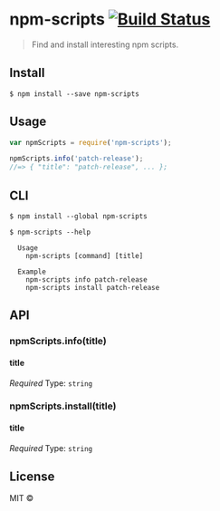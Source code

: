 # npm-scripts [![Build Status](https://travis-ci.org/thejameskyle/npm-scripts.svg?branch=master)](https://travis-ci.org/thejameskyle/npm-scripts)

> Find and install interesting npm scripts.


## Install

```
$ npm install --save npm-scripts
```


## Usage

```js
var npmScripts = require('npm-scripts');

npmScripts.info('patch-release');
//=> { "title": "patch-release", ... };
```


## CLI

```
$ npm install --global npm-scripts
```
```
$ npm-scripts --help

  Usage
    npm-scripts [command] [title]

  Example
    npm-scripts info patch-release
    npm-scripts install patch-release
```


## API

### npmScripts.info(title)

#### title

*Required*
Type: `string`

### npmScripts.install(title)

#### title

*Required*
Type: `string`

## License

MIT © [](https://github.com/thejameskyle)
